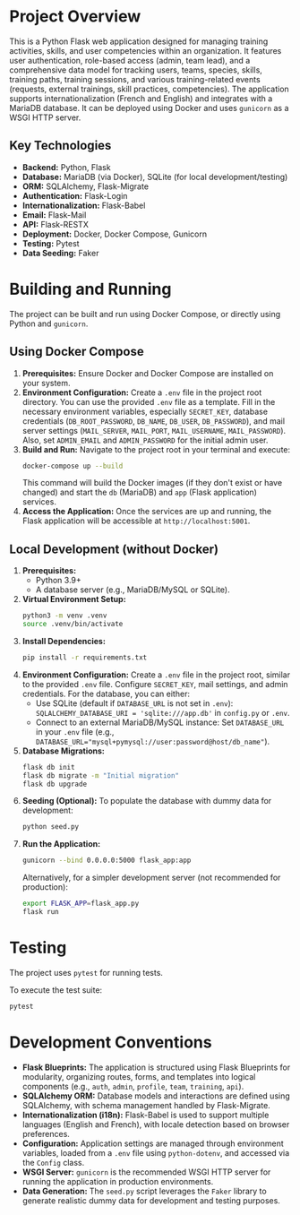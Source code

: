 # Project Overview

This is a Python Flask web application designed for managing training activities, skills, and user competencies within an organization. It features user authentication, role-based access (admin, team lead), and a comprehensive data model for tracking users, teams, species, skills, training paths, training sessions, and various training-related events (requests, external trainings, skill practices, competencies). The application supports internationalization (French and English) and integrates with a MariaDB database. It can be deployed using Docker and uses `gunicorn` as a WSGI HTTP server.

## Key Technologies

*   **Backend:** Python, Flask
*   **Database:** MariaDB (via Docker), SQLite (for local development/testing)
*   **ORM:** SQLAlchemy, Flask-Migrate
*   **Authentication:** Flask-Login
*   **Internationalization:** Flask-Babel
*   **Email:** Flask-Mail
*   **API:** Flask-RESTX
*   **Deployment:** Docker, Docker Compose, Gunicorn
*   **Testing:** Pytest
*   **Data Seeding:** Faker

# Building and Running

The project can be built and run using Docker Compose, or directly using Python and `gunicorn`.

## Using Docker Compose

1.  **Prerequisites:** Ensure Docker and Docker Compose are installed on your system.
2.  **Environment Configuration:** Create a `.env` file in the project root directory. You can use the provided `.env` file as a template. Fill in the necessary environment variables, especially `SECRET_KEY`, database credentials (`DB_ROOT_PASSWORD`, `DB_NAME`, `DB_USER`, `DB_PASSWORD`), and mail server settings (`MAIL_SERVER`, `MAIL_PORT`, `MAIL_USERNAME`, `MAIL_PASSWORD`). Also, set `ADMIN_EMAIL` and `ADMIN_PASSWORD` for the initial admin user.
3.  **Build and Run:** Navigate to the project root in your terminal and execute:
    ```bash
    docker-compose up --build
    ```
    This command will build the Docker images (if they don't exist or have changed) and start the `db` (MariaDB) and `app` (Flask application) services.
4.  **Access the Application:** Once the services are up and running, the Flask application will be accessible at `http://localhost:5001`.

## Local Development (without Docker)

1.  **Prerequisites:**
    *   Python 3.9+
    *   A database server (e.g., MariaDB/MySQL or SQLite).
2.  **Virtual Environment Setup:**
    ```bash
    python3 -m venv .venv
    source .venv/bin/activate
    ```
3.  **Install Dependencies:**
    ```bash
    pip install -r requirements.txt
    ```
4.  **Environment Configuration:** Create a `.env` file in the project root, similar to the provided `.env` file. Configure `SECRET_KEY`, mail settings, and admin credentials. For the database, you can either:
    *   Use SQLite (default if `DATABASE_URL` is not set in `.env`): `SQLALCHEMY_DATABASE_URI = 'sqlite:///app.db'` in `config.py` or `.env`.
    *   Connect to an external MariaDB/MySQL instance: Set `DATABASE_URL` in your `.env` file (e.g., `DATABASE_URL="mysql+pymysql://user:password@host/db_name"`).
5.  **Database Migrations:**
    ```bash
    flask db init
    flask db migrate -m "Initial migration"
    flask db upgrade
    ```
6.  **Seeding (Optional):** To populate the database with dummy data for development:
    ```bash
    python seed.py
    ```
7.  **Run the Application:**
    ```bash
    gunicorn --bind 0.0.0.0:5000 flask_app:app
    ```
    Alternatively, for a simpler development server (not recommended for production):
    ```bash
    export FLASK_APP=flask_app.py
    flask run
    ```

# Testing

The project uses `pytest` for running tests.

To execute the test suite:
```bash
pytest
```

# Development Conventions

*   **Flask Blueprints:** The application is structured using Flask Blueprints for modularity, organizing routes, forms, and templates into logical components (e.g., `auth`, `admin`, `profile`, `team`, `training`, `api`).
*   **SQLAlchemy ORM:** Database models and interactions are defined using SQLAlchemy, with schema management handled by Flask-Migrate.
*   **Internationalization (i18n):** Flask-Babel is used to support multiple languages (English and French), with locale detection based on browser preferences.
*   **Configuration:** Application settings are managed through environment variables, loaded from a `.env` file using `python-dotenv`, and accessed via the `Config` class.
*   **WSGI Server:** `gunicorn` is the recommended WSGI HTTP server for running the application in production environments.
*   **Data Generation:** The `seed.py` script leverages the `Faker` library to generate realistic dummy data for development and testing purposes.
